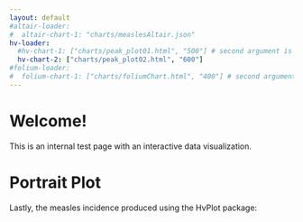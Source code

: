 ```yaml
---
layout: default
#altair-loader:
#  altair-chart-1: "charts/measlesAltair.json"
hv-loader:
  #hv-chart-1: ["charts/peak_plot01.html", "500"] # second argument is the desired height
  hv-chart-2: ["charts/peak_plot02.html", "600"] 
#folium-loader:
#  folium-chart-1: ["charts/foliumChart.html", "400"] # second argument is the desired height
---
```


# Welcome!

This is an internal test page with an interactive data visualization.

# Portrait Plot

Lastly, the measles incidence produced using the HvPlot package:

<div id="hv-chart-2"></div>
